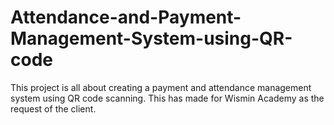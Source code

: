# Attendance-and-Payment-Management-System-using-QR-code
This project is all about creating a payment and attendance management system using QR code scanning. This has made for Wismin Academy as the request of the client. 
